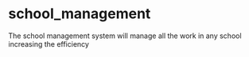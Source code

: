 # school_management
The school management system will manage all the work in any school increasing the efficiency
